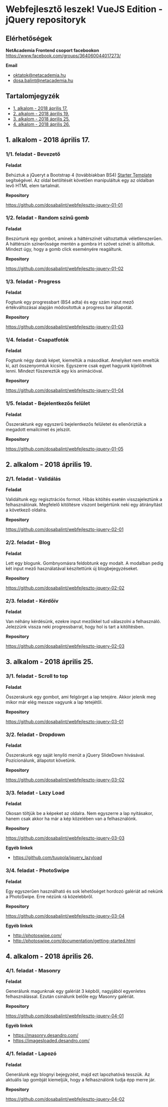 # Webfejlesztő leszek! VueJS Edition - jQuery repositoryk

## Elérhetőségek

**NetAcademia Frontend csoport facebookon**
https://www.facebook.com/groups/364060044017273/

**Email**
* oktatok@netacademia.hu
* dosa.balint@netacademia.hu

## Tartalomjegyzék

* [1. alkalom - 2018 április 17.](#1-alkalom---2018-április-17)
* [2. alkalom - 2018 április 19.](#2-alkalom---2018-április-19)
* [3. alkalom - 2018 április 25.](#3-alkalom---2018-április-25)
* [4. alkalom - 2018 április 26.](#4-alkalom---2018-április-26)

## 1. alkalom - 2018 április 17.

### 1/1. feladat - Bevezető

**Feladat**

Behúztuk a jQueryt a Bootstrap 4 (továbbiakban BS4)
[Starter Template](https://getbootstrap.com/docs/4.1/getting-started/introduction/#starter-template) 
 segítségével. Az oldal betöltését követően manipuláltuk egy az oldalban levő HTML elem tartalmát.

**Repository**

https://github.com/dosabalint/webfejleszto-jquery-01-01

### 1/2. feladat - Random színű gomb

**Feladat**

Beszúrtunk egy gombot, aminek a háttérszínét változtattuk véletlenszerűen. A háttérszín színerőssége mentén a gombra írt szövet színét is állítottuk. Mindezt úgy, hogy a gomb click eseményére reagáltunk.

**Repository**

https://github.com/dosabalint/webfejleszto-jquery-01-02

### 1/3. feladat - Progress

**Feladat**

Fogtunk egy progressbart (BS4 adta) és egy szám input mező értékváltozásai alapján módosítottuk a progress bar állapotát.

**Repository**

https://github.com/dosabalint/webfejleszto-jquery-01-03

### 1/4. feladat - Csapatfotók

**Feladat**

Fogtunk négy darab képet, kiemeltük a másodikat. Amelyiket nem emeltük ki, azt összenyomtuk kicsire. Egyszerre csak egyet hagyunk kijelöltnek lenni. Mindezt fűszereztük egy kis animációval.

**Repository**

https://github.com/dosabalint/webfejleszto-jquery-01-04

### 1/5. feladat - Bejelentkezős felület

**Feladat**

Összeraktunk egy egyszerű bejelentkezős felületet és ellenőriztük a megadott emailcímet és jelszót.

**Repository**

https://github.com/dosabalint/webfejleszto-jquery-01-05

## 2. alkalom - 2018 április 19.

### 2/1. feladat - Validálás

**Feladat**

Validáltunk egy regisztrációs formot. Hibás kitöltés esetén visszajeleztünk a felhasználónak. Megfelelő kitöltésre viszont beígértünk neki egy átirányítást a következő oldalra.

**Repository**

https://github.com/dosabalint/webfejleszto-jquery-02-01

### 2/2. feladat - Blog

**Feladat**

Lett egy blogunk. Gombnyomásra feldobtunk egy modalt. A modalban pedig két input mező használatával készítettünk új blogbejegyzéseket.

**Repository**

https://github.com/dosabalint/webfejleszto-jquery-02-02

### 2/3. feladat - Kérdőív

**Feladat**

Van néhány kérdésünk, ezekre input mezőkkel tud válaszolni a felhasználó. Jelezzünk vissza neki progressbarral, hogy hol is tart a kitöltésben.

**Repository**

https://github.com/dosabalint/webfejleszto-jquery-02-03

## 3. alkalom - 2018 április 25.

### 3/1. feladat - Scroll to top

**Feladat**

Összerakunk egy gombot, ami felgörget a lap tetejére. Akkor jelenik meg mikor már elég messze vagyunk a lap tetejétől.

**Repository**

https://github.com/dosabalint/webfejleszto-jquery-03-01

### 3/2. feladat - Dropdown

**Feladat**

Összerakunk egy saját lenyíló menüt a jQuery SlideDown hívásával. Pozícionálunk, állapotot követünk.

**Repository**

https://github.com/dosabalint/webfejleszto-jquery-03-02

### 3/3. feladat - Lazy Load

**Feladat**

Okosan töltjük be a képeket az oldalra. Nem egyszerre a lap nyitásakor, hanem csak akkor ha már a kép közelében van a felhasználónk.

**Repository**

https://github.com/dosabalint/webfejleszto-jquery-03-03

**Egyéb linkek**

* https://github.com/tuupola/jquery_lazyload

### 3/4. feladat - PhotoSwipe

**Feladat**

Egy egyszerűen használható és sok lehetőséget hordozó galériát ad nekünk a PhotoSwipe. Erre nézünk rá közelebbről.

**Repository**

https://github.com/dosabalint/webfejleszto-jquery-03-04

**Egyéb linkek**

* http://photoswipe.com/
* http://photoswipe.com/documentation/getting-started.html

## 4. alkalom - 2018 április 26.

### 4/1. feladat - Masonry

**Feladat**

Generálunk magunknak egy galériát 3 képből, nagyjából egyenletes felhasználással. Ezután csinálunk belőle egy Masonry galériát.

**Repository**

https://github.com/dosabalint/webfejleszto-jquery-04-01

**Egyéb linkek**

* https://masonry.desandro.com/
* https://imagesloaded.desandro.com/

### 4/1. feladat - Lapozó

**Feladat**

Generálunk egy blognyi bejegyzést, majd ezt lapozhatóvá tesszük. Az aktuális lap gombját kiemeljük, hogy a felhasználónk tudja épp merre jár.

**Repository**

https://github.com/dosabalint/webfejleszto-jquery-04-02

